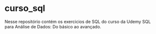 # curso_sql

Nesse repositório contém os exercicios de SQL do curso da Udemy SQL para Análise de Dados: Do básico ao avançado.
